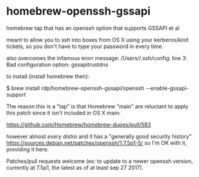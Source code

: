 # homebrew-openssh-gssapi

homebrew tap that has an openssh option that supports GSSAPI et al

meant to allow you to ssh into boxes from OS X using your kerberos/kinit tickets, so you don't have to type your password in every time.

also overcomes the infamous erorr message: 
/Users/<username>/.ssh/config: line 3: Bad configuration option: gssapitrustdns

to install (install homebrew then):

$ brew install  rdp/homebrew-openssh-gssapi/openssh --enable-gssapi-support

The reason this is a "tap" is that Homebrew "main" are reluctant to apply this patch since it isn't included in OS X main:

https://github.com/Homebrew/homebrew-dupes/pull/583

however almost *every distro* and it has a "generally good security history"
https://sources.debian.net/patches/openssh/1:7.5p1-5/
so I'm OK with it, providing it here.

Patches/pull requests welcome (ex: to update to a newer openssh version, currently at 7.5p1, the latest as of at least sep 27 2017).
